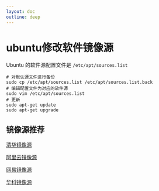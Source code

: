```yaml
---
layout: doc
outline: deep
---
```


# ubuntu修改软件镜像源

Ubuntu 的软件源配置文件是 `/etc/apt/sources.list`

```shell
# 对默认源文件进行备份
sudo cp /etc/apt/sources.list /etc/apt/sources.list.back
# 编辑配置文件为对应的软件源
sudo vim /etc/apt/sources.list
# 更新
sudo apt-get update
sudo apt-get upgrade
```

## 镜像源推荐

[清华镜像源](https://mirrors.tuna.tsinghua.edu.cn/help/ubuntu/)

[阿里云镜像源](https://developer.aliyun.com/mirror/ubuntu)

[网易镜像源](http://mirrors.163.com/.help/ubuntu.html)

[华科镜像源](http://mirrors.ustc.edu.cn/help/ubuntu.html)
